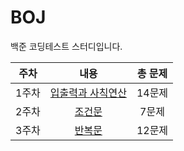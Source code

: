 # BOJ

백준 코딩테스트 스터디입니다.

|주차|내용|총 문제|
|:------:|:---:|:---:|
|1주차|[입출력과 사칙연산](https://www.acmicpc.net/step/1)|14문제|
|2주차|[조건문](https://www.acmicpc.net/step/4)|7문제|
|3주차|[반복문](https://www.acmicpc.net/step/3)|12문제|

